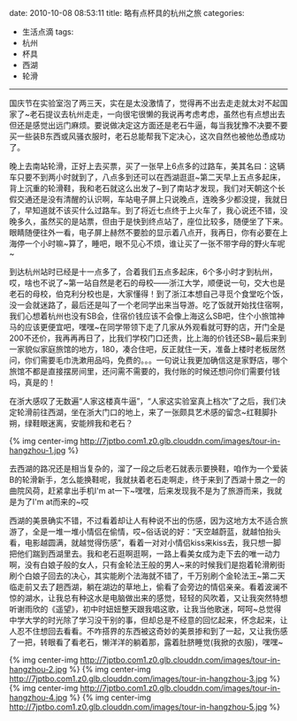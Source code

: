 date: 2010-10-08 08:53:11
title: 略有点杯具的杭州之旅
categories:
- 生活点滴
tags:
- 杭州
- 杯具
- 西湖
- 轮滑
---

国庆节在实验室泡了两三天，实在是太没激情了，觉得再不出去走走就太对不起国家了~老石提议去杭州走走，一向很宅很懒的我说再考虑考虑，虽然也有点想出去但还是感觉出远门麻烦。要说做决定这方面还是老石牛逼，每当我犹豫不决要不要买一些装B东西或风骚衣服时，老石总能帮我下定决心，这次自然也被他怂恿成功了。

晚上去南站轮滑，正好上去买票，买了一张早上6点多的过路车，美其名曰：这辆车只要不到两小时就到了，八点多到还可以在西湖逛逛~第二天早上五点多起床，背上沉重的轮滑鞋，我和老石就这么出发了~到了南站才发现，我们对天朝这个长假交通还是没有清醒的认识啊，车站电子屏上只说晚点，连晚多少都没提，我就日了，早知道就不该买什么过路车。到了将近七点终于上火车了，我心说还不错，没晚多久，虽然买的是站票，但由于是快到终点站了，座位比较多，随便坐了下来。眼睛随便往外一看，电子屏上赫然不要脸的显示着八点开，我再日，你有必要在上海停一个小时嘛~算了，睡吧，眼不见心不烦，谁让买了一张不带字母的野火车呢~

到达杭州站时已经是十一点多了，合着我们五点多起床，6个多小时才到杭州，哎，啥也不说了~第一站自然是老石的母校——浙江大学，顺便说一句，交大也是老石的母校，伯克利分校也是，大家懂得！到了浙江本想自己寻觅个食堂吃个饭，没一会就迷路了，最后还是叫了一个老同学出来当导游。吃了饭就开始找住宿啊，我们心想着杭州也没有SB会，住宿价钱应该不会像上海这么SB吧，住个小旅馆神马的应该更便宜吧，嘿嘿~在同学带领下走了几家从外观看就可野的店，开门全是200不还价，我再再再日了，比我们学校门口还贵，比上海的价钱还SB~最后来到一家貌似家庭旅馆的地方，180，凑合住吧，反正就住一天，准备上楼时老板居然问，你们需要毛巾洗漱用品吗，免费的。。。一句说让我更加确信这是家野店，哪个旅馆不都是直接摆房间里，还问需不需要的，我付账的时候还想问你们需要付钱吗，真是的！

<!--more-->

在浙大感叹了无数遍“人家这楼真牛逼”，“人家这实验室真上档次”了之后，我们决定轮滑前往西湖，坐在浙大门口的地上，来了一张颇具艺术感的留念~红鞋脚扑朔，绿鞋眼迷离，安能辨我和老石？

{% img center-img http://7jptbo.com1.z0.glb.clouddn.com/images/tour-in-hangzhou-1.jpg %}

去西湖的路况还是相当复杂的，溜了一段之后老石就表示要换鞋，咱作为一个爱装B的轮滑新手，怎么能换鞋呢，我就扶着老石走啊走，终于来到了西湖十景之一的曲院风荷，赶紧拿出手机I'm at一下~嘿嘿，后来发现我不是为了旅游而来，我就是为了I'm at而来的~哎

西湖的美景确实不错，不过看着却让人有种说不出的伤感，因为这地方太不适合旅游了，全是一堆一堆小情侣在偷情，哎~俗话说的好：“天空越蔚蓝，就越怕抬头看，电影越圆满，就越觉得伤感”，看着一对对小情侣kiss来kiss去，我只想一脚把他们踹到西湖里去。我和老石逛啊逛啊，一路上看美女成为走下去的唯一动力啊，没有白娘子般的女人，只有金轮法王般的男人~来的时候我们是抱着轮滑刷街刷个白娘子回去的决心，其实能刷个法海就不错了，千万别刷个金轮法王~第二天临走前又去了趟西湖，躺在湖边的草地上，偷看了会旁边的情侣亲亲。看着波澜不惊的湖水，让我总有种这水是电脑做出来的感觉，轻轻的风吹着，又让我突然特想听谢雨欣的《遥望》，初中时妞妞整天跟我唱这歌，让我当他歌迷，呵呵~总觉得中学大学的时光除了学习没干别的事，但却总是不经意的回忆起来，怀念起来，让人忍不住想回去看看。不咋搭界的东西被这奇妙的美景掺和到了一起，又让我伤感了一把，转眼看了看老石，懒洋洋的躺着那，露着肚脐睡觉(我掀的衣服)，嘿嘿~

{% img center-img http://7jptbo.com1.z0.glb.clouddn.com/images/tour-in-hangzhou-2.jpg %}
{% img center-img http://7jptbo.com1.z0.glb.clouddn.com/images/tour-in-hangzhou-3.jpg %}
{% img center-img http://7jptbo.com1.z0.glb.clouddn.com/images/tour-in-hangzhou-4.jpg %}
{% img center-img http://7jptbo.com1.z0.glb.clouddn.com/images/tour-in-hangzhou-5.jpg %}
